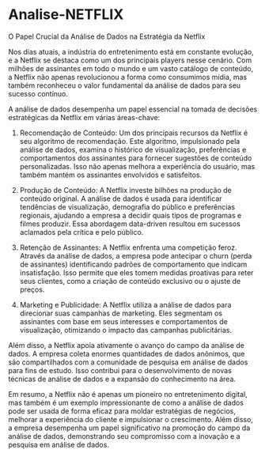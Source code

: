 # Analise-NETFLIX

O Papel Crucial da Análise de Dados na Estratégia da Netflix

Nos dias atuais, a indústria do entretenimento está em constante evolução, e a Netflix se destaca como um dos principais players nesse cenário. Com milhões de assinantes em todo o mundo e um vasto catálogo de conteúdo, a Netflix não apenas revolucionou a forma como consumimos mídia, mas também reconheceu o valor fundamental da análise de dados para seu sucesso contínuo.

A análise de dados desempenha um papel essencial na tomada de decisões estratégicas da Netflix em várias áreas-chave:

1. Recomendação de Conteúdo: Um dos principais recursos da Netflix é seu algoritmo de recomendação. Este algoritmo, impulsionado pela análise de dados, examina o histórico de visualização, preferências e comportamentos dos assinantes para fornecer sugestões de conteúdo personalizadas. Isso não apenas melhora a experiência do usuário, mas também mantém os assinantes envolvidos e satisfeitos.

2. Produção de Conteúdo: A Netflix investe bilhões na produção de conteúdo original. A análise de dados é usada para identificar tendências de visualização, demografia do público e preferências regionais, ajudando a empresa a decidir quais tipos de programas e filmes produzir. Essa abordagem data-driven resultou em sucessos aclamados pela crítica e pelo público.

3. Retenção de Assinantes: A Netflix enfrenta uma competição feroz. Através da análise de dados, a empresa pode antecipar o churn (perda de assinantes) identificando padrões de comportamento que indicam insatisfação. Isso permite que eles tomem medidas proativas para reter seus clientes, como a criação de conteúdo exclusivo ou o ajuste de preços.

4. Marketing e Publicidade: A Netflix utiliza a análise de dados para direcionar suas campanhas de marketing. Eles segmentam os assinantes com base em seus interesses e comportamentos de visualização, otimizando o impacto das campanhas publicitárias.

Além disso, a Netflix apoia ativamente o avanço do campo da análise de dados. A empresa coleta enormes quantidades de dados anônimos, que são compartilhados com a comunidade de pesquisa em análise de dados para fins de estudo. Isso contribui para o desenvolvimento de novas técnicas de análise de dados e a expansão do conhecimento na área.

Em resumo, a Netflix não é apenas um pioneiro no entretenimento digital, mas também é um exemplo impressionante de como a análise de dados pode ser usada de forma eficaz para moldar estratégias de negócios, melhorar a experiência do cliente e impulsionar o crescimento. Além disso, a empresa desempenha um papel significativo na promoção do campo da análise de dados, demonstrando seu compromisso com a inovação e a pesquisa em análise de dados.
